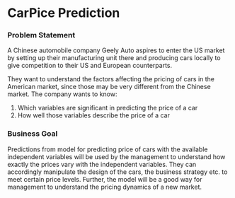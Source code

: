 # CarPice Prediction 

### Problem Statement
A Chinese automobile company Geely Auto aspires to enter the US market by setting up their manufacturing unit there and producing cars locally to give competition to their US and European counterparts. 

They want to understand the factors affecting the pricing of cars in the American market, since those may be very different from the Chinese market. The company wants to know:

 1. Which variables are significant in predicting the price of a car
 2.  How well those variables describe the price of a car
 
### Business Goal 
Predictions from model for predicting price of cars with the available independent variables will be used by the management to understand how exactly the prices vary with the independent variables. They can accordingly manipulate the design of the cars, the business strategy etc. to meet certain price levels. Further, the model will be a good way for management to understand the pricing dynamics of a new market. 
